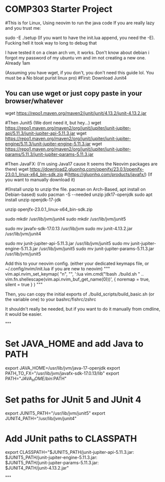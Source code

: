 # COMP303 Starter Project

#This is for Linux, Using neovim to run the java code
If you are really lazy and you trust me:

sudo -E ./setup
(If you want to have the init.lua append, you need the -E).
Fucking hell it took way to long to debug that

I have tested it on a clean arch vm, it works. Don't know about debian i forgot my password of my ubuntu vm and im not creating a new one. 
Already 1am



(Assuming you have wget, if you don't, you don't need this guide lol. You must be a No bloat purist linux pro)
#First: Download Junit4
## You can use wget or just copy paste in your browser/whatever
wget https://repo1.maven.org/maven2/junit/junit/4.13.2/junit-4.13.2.jar

#Then Junit5 (We dont need it, but hey...)
wget https://repo1.maven.org/maven2/org/junit/jupiter/junit-jupiter-api/5.11.3/junit-jupiter-api-5.11.3.jar
wget https://repo1.maven.org/maven2/org/junit/jupiter/junit-jupiter-engine/5.11.3/junit-jupiter-engine-5.11.3.jar 
wget https://repo1.maven.org/maven2/org/junit/jupiter/junit-jupiter-params/5.11.3/junit-jupiter-params-5.11.3.jar 


#Then JavaFX: (I'm using Java17 cause It seems the Neovim packages are there)
wget https://download2.gluonhq.com/openjfx/23.0.1/openjfx-23.0.1_linux-x64_bin-sdk.zip
#(https://gluonhq.com/products/javafx/) (If you want to manually download it)


#(Install unzip to unzip the file. pacman on Arch-Based, apt install on Debian-based)
sudo pacman -S --needed unzip jdk17-openjdk
sudo apt install unzip openjdk-17-jdk


unzip openjfx-23.0.1_linux-x64_bin-sdk.zip

sudo mkdir /usr/lib/jvm/junit4
sudo mkdir /usr/lib/jvm/junit5


sudo mv javafx-sdk-17.0.13 /usr/lib/jvm
sudo mv junit-4.13.2.jar /usr/lib/jvm/junit4

sudo mv junit-jupiter-api-5.11.3.jar /usr/lib/jvm/junit5
sudo mv junit-jupiter-engine-5.11.3.jar /usr/lib/jvm/junit5
sudo mv junit-jupiter-params-5.11.3.jar /usr/lib/jvm/junit5


Add this to your neovim config. (either your dedicated keymaps file, or ~/.config/nvim/init.lua if
you are new to neovim) 
"""
vim.api.nvim_set_keymap(
	"n",
	"<F6>",
	':lua vim.cmd("!bash ./build.sh " .. vim.fn.shellescape(vim.api.nvim_buf_get_name(0)))<CR>',
	{ noremap = true, silent = true }
)
"""


Then, you can copy the initial exports of ./build_scripts/build_basic.sh (or the variable one) to 
your bashrc/fishrc/zshrc

It shouldn't really be needed, but if you want to do it manually from cmdline, it would be easier.

""" 

# Set JAVA_HOME and add Java to PATH
export JAVA_HOME=/usr/lib/jvm/java-17-openjdk
export PATH_TO_FX="/usr/lib/jvm/javafx-sdk-17.0.13/lib"
export PATH="$JAVA_HOME/bin:$PATH"

# Set paths for JUnit 5 and JUnit 4
export JUNIT5_PATH="/usr/lib/jvm/junit5"
export JUNIT4_PATH="/usr/lib/jvm/junit4"

# Add JUnit paths to CLASSPATH
export CLASSPATH="$JUNIT5_PATH/junit-jupiter-api-5.11.3.jar:\
$JUNIT5_PATH/junit-jupiter-engine-5.11.3.jar:\
$JUNIT5_PATH/junit-jupiter-params-5.11.3.jar:\
$JUNIT4_PATH/junit-4.13.2.jar"

"""
